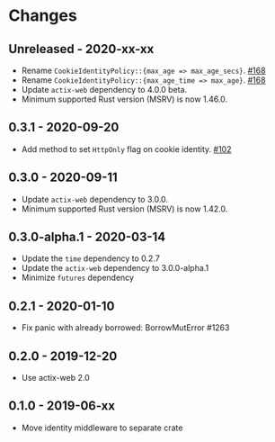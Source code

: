 # Changes

## Unreleased - 2020-xx-xx
* Rename `CookieIdentityPolicy::{max_age => max_age_secs}`. [#168]
* Rename `CookieIdentityPolicy::{max_age_time => max_age}`. [#168]
* Update `actix-web` dependency to 4.0.0 beta.
* Minimum supported Rust version (MSRV) is now 1.46.0.

[#168]: https://github.com/actix/actix-extras/pull/168


## 0.3.1 - 2020-09-20
* Add method to set `HttpOnly` flag on cookie identity. [#102]

[#102]: https://github.com/actix/actix-extras/pull/102


## 0.3.0 - 2020-09-11
* Update `actix-web` dependency to 3.0.0.
* Minimum supported Rust version (MSRV) is now 1.42.0.


## 0.3.0-alpha.1 - 2020-03-14
* Update the `time` dependency to 0.2.7
* Update the `actix-web` dependency to 3.0.0-alpha.1
* Minimize `futures` dependency


## 0.2.1 - 2020-01-10
* Fix panic with already borrowed: BorrowMutError #1263


## 0.2.0 - 2019-12-20
* Use actix-web 2.0


## 0.1.0 - 2019-06-xx
* Move identity middleware to separate crate


<!-- PR Links -->

[#102]: https://github.com/actix/actix-extras/pull/102
